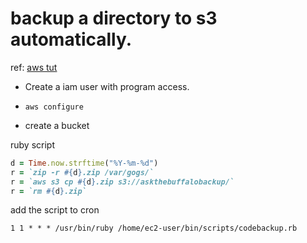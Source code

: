 # backup a directory to s3 automatically.
ref: [aws tut](https://aws.amazon.com/getting-started/tutorials/backup-to-s3-cli/)

- Create a iam user with program access.

- `aws configure`
- create a bucket

ruby script
```ruby
d = Time.now.strftime("%Y-%m-%d")
r = `zip -r #{d}.zip /var/gogs/`
r = `aws s3 cp #{d}.zip s3://askthebuffalobackup/`
r = `rm #{d}.zip`
```

add the script to cron
```text
1 1 * * * /usr/bin/ruby /home/ec2-user/bin/scripts/codebackup.rb
```
